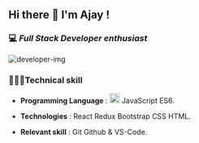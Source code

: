 ## Hi there 👋 I'm Ajay !

### 💻 *Full Stack Developer enthusiast*


<img alt="developer-img" src="https://raw.githubusercontent.com/Gapur/Gapur/main/assets/coding.gif">

### 🧑🏽‍💻Technical skill

- **Programming Language**  :   <img src="https://www.computerhope.com/jargon/j/javascript.png" height="20px" width="20px"> JavaScript  ES6.

- **Technologies** :  React Redux Bootstrap CSS HTML.

- **Relevant skill** : Git Github & VS-Code.








